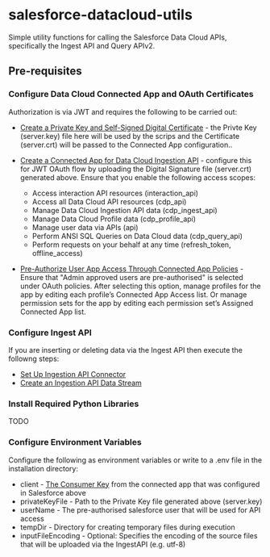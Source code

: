 # salesforce-datacloud-utils
Simple utility functions for calling the Salesforce Data Cloud APIs, specifically the Ingest API and Query APIv2.

## Pre-requisites

### Configure Data Cloud Connected App and OAuth Certificates
Authorization is via JWT and requires the following to be carried out:
* [Create a Private Key and Self-Signed Digital Certificate](https://developer.salesforce.com/docs/atlas.en-us.sfdx_dev.meta/sfdx_dev/sfdx_dev_auth_key_and_cert.htm) - the Privte Key (server.key) file here will be used by the scrips and the Certificate (server.crt) will be passed to the Connected App configuration..
* [Create a Connected App for Data Cloud Ingestion API](https://help.salesforce.com/s/articleView?id=sf.connected_app_create_api_integration.htm&type=5) - configure this for JWT OAuth flow by uploading the Digital Signature file (server.crt) generated above.  Ensure that you enable the following access scopes: 

  * Access interaction API resources (interaction_api)
  * Access all Data Cloud API resources (cdp_api)
  * Manage Data Cloud Ingestion API data (cdp_ingest_api)
  * Manage Data Cloud Profile data (cdp_profile_api)
  * Manage user data via APIs (api)
  * Perform ANSI SQL Queries on Data Cloud data (cdp_query_api)
  * Perform requests on your behalf at any time (refresh_token, offline_access)

* [Pre-Authorize User App Access Through Connected App Policies](https://help.salesforce.com/s/articleView?id=sf.branded_apps_allow_deny_con_app.htm&type=5) - Ensure that "Admin approved users are pre-authorised" is selected under OAuth policies.  After selecting this option, manage profiles for the app by editing each profile’s Connected App Access list. Or manage permission sets for the app by editing each permission set’s Assigned Connected App list.

### Configure Ingest API
If you are inserting or deleting data via the Ingest API then execute the followng steps:
* [Set Up Ingestion API Connector](https://help.salesforce.com/s/articleView?id=sf.c360_a_connect_an_ingestion_source.htm&type=5)
* [Create an Ingestion API Data Stream](https://help.salesforce.com/s/articleView?id=sf.c360_a_create_ingestion_data_stream.htm&type=5)

### Install Required Python Libraries

TODO

### Configure Environment Variables

Configure the following as environment variables or write to a .env file in the installation directory:

* client - [The Consumer Key](https://help.salesforce.com/s/articleView?id=sf.connected_app_rotate_consumer_details.htm&type=5) from the connected app that was configured in Salesforce above
* privateKeyFile - Path to the Private Key file generated above (server.key)
* userName - The pre-authorised salesforce user that will be used for API access
* tempDir - Directory for creating temporary files during execution
* inputFileEncoding - Optional: Specifies the encoding of the source files that will be uploaded via the IngestAPI (e.g. utf-8)


